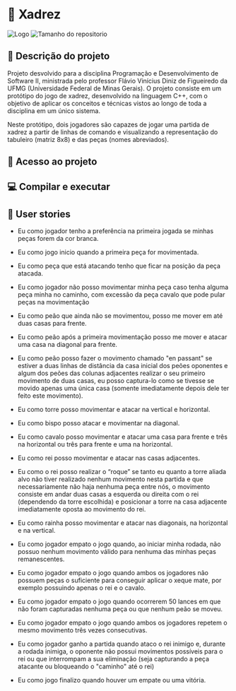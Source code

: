 # 👑 Xadrez
   ![Logo](https://user-images.githubusercontent.com/100887395/178359155-19d1e5e8-614b-4d4f-a2a1-3d37c1a53fb3.png)
   ![Tamanho do repositorio](https://img.shields.io/github/repo-size/Xadrez-PDS2/Xadrez?style=flat-square)

## 📄 Descrição do projeto
Projeto desvolvido para a disciplina Programação e Desenvolvimento de Software II, ministrada pelo professor Flávio Vinícius Diniz de Figueiredo da UFMG (Universidade Federal de Minas Gerais). O projeto consiste em um protótipo do jogo de xadrez, desenvolvido na linguagem C++, com o objetivo de aplicar os conceitos e técnicas vistos ao longo de toda a disciplina em um único sistema.

Neste protótipo, dois jogadores são capazes de jogar uma partida de xadrez a partir de linhas de comando e visualizando a representação do tabuleiro (matriz 8x8) e das peças (nomes abreviados).

## 📁 Acesso ao projeto

## 💻 Compilar e executar

## 🙇 User stories

- Eu como jogador tenho a preferência na primeira jogada se minhas peças forem da cor branca.

- Eu como jogo inicio quando a primeira peça for movimentada.

- Eu como peça que está atacando tenho que ficar na posição da peça atacada.

- Eu como jogador não posso movimentar minha peça caso tenha alguma peça minha no caminho, com excessão da peça cavalo que pode pular peças na movimentação

- Eu como peão que ainda não se movimentou, posso me mover em até duas casas para frente.

- Eu como peão após a primeira movimentação posso me mover e atacar uma casa na diagonal para frente.

- Eu como peão posso fazer o movimento chamado "en passant" se estiver a duas linhas de distância da casa inicial dos peões oponentes e algum dos peões das colunas adjacentes realizar o seu primeiro movimento de duas casas, eu posso captura-lo como se tivesse se movido apenas uma única casa (somente imediatamente depois dele ter feito este movimento).

- Eu como torre posso movimentar e atacar na vertical e horizontal.

- Eu como bispo posso atacar e movimentar  na diagonal.

- Eu como cavalo posso movimentar e atacar uma casa para frente e três na horizontal ou três para frente e uma na horizontal.

- Eu como rei posso movimentar e atacar nas casas adjacentes.

- Eu como o rei posso realizar o “roque” se tanto eu quanto a torre aliada alvo não tiver realizado nenhum movimento nesta partida e que necessariamente não haja nenhuma peça entre nós, o movimento consiste em andar duas casas a esquerda ou direita com o rei (dependendo da torre escolhida) e posicionar a torre na casa adjacente imediatamente oposta ao movimento do rei.

- Eu como rainha posso movimentar e atacar nas diagonais, na horizontal e na vertical.

- Eu como jogador empato o jogo quando, ao iniciar minha rodada, não possuo nenhum movimento válido para nenhuma das minhas peças remanescentes.

- Eu como jogador empato o jogo quando ambos os jogadores não possuem peças o suficiente para conseguir aplicar o xeque mate, por exemplo possuindo apenas o rei e o cavalo.

- Eu como jogador empato o jogo quando ocorrerem 50 lances em que não foram capturadas nenhuma peça ou que nenhum peão se moveu.

- Eu como jogador empato o jogo quando ambos os jogadores repetem o mesmo movimento três vezes consecutivas.

- Eu como jogador ganho a partida quando ataco o rei inimigo e, durante a rodada inimiga, o oponente não possui movimentos possíveis para o rei ou que interrompam a sua eliminação (seja capturando a peça atacante ou bloqueando o "caminho" até o rei)

- Eu como jogo finalizo quando houver um empate ou uma vitória.
